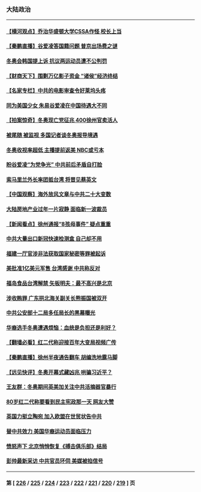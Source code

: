 ### 大陆政治
---
#### [【横河观点】乔治华盛顿大学CSSA作怪 校长上当](../../pages/ncid277/n13564157.md) 
#### [【秦鹏直播】谷爱凌答国籍问题 普京出场费之谜](../../pages/ncid277/n13564137.md) 
#### [冬奥会韩国提上诉 抗议两运动员遭不公判罚](../../pages/ncid277/n13564018.md) 
#### [【财商天下】围剿万亿影子资金 “诸侯”经济终结](../../pages/ncid277/n13563588.md) 
#### [【名家专栏】中共的电影审查令好莱坞头疼](../../pages/ncid277/n13563184.md) 
#### [同为美国少女 朱易谷爱凌在中国待遇大不同](../../pages/ncid277/n13563654.md) 
#### [【拍案惊奇】冬奥现亡党征兆 400徐州官卖活人](../../pages/ncid277/n13563311.md) 
#### [被尾随 被监视 多国记者谈冬奥报导境遇](../../pages/ncid277/n13563606.md) 
#### [冬奥收视率超低 主播提前返美 NBC或亏本](../../pages/ncid277/n13563491.md) 
#### [盼谷爱凌“为党争光” 中共前后矛盾自打脸](../../pages/ncid277/n13563574.md) 
#### [索马里兰外长率团抵台湾 将晋见蔡英文](../../pages/ncid277/n13563287.md) 
#### [【中国观察】海外放风文章与中共二十大变数](../../pages/ncid277/n13563206.md) 
#### [大陆房地产业过年一片寂静 面临新一波裁员](../../pages/ncid277/n13563046.md) 
#### [【新闻看点】徐州通报“8孩母事件” 疑点重重](../../pages/ncid277/n13561277.md) 
#### [中共大量出口新冠快速检测盒 自己却不用](../../pages/ncid277/n13562804.md) 
#### [福建一厅官涉非法获取国家秘密等罪被起诉](../../pages/ncid277/n13562946.md) 
#### [美批准1亿美元军售 台湾感谢 中共称反对](../../pages/ncid277/n13562933.md) 
#### [福岛食品台湾解禁 矢板明夫：最不高兴是北京](../../pages/ncid277/n13562725.md) 
#### [涉收贿罪 广东拱北海关副关长熊振国被双开](../../pages/ncid277/n13562885.md) 
#### [中共公安部十二局多任局长的黑幕曝光](../../pages/ncid277/n13562630.md) 
#### [华裔选手冬奥遭遇烦恼：血统是负担还是利好？](../../pages/ncid277/n13562184.md) 
#### [【翻墙必看】红二代称迎接百年大变局视频广传](../../pages/ncid277/n13562019.md) 
#### [【秦鹏直播】徐州半夜通告翻车 胡编洗地露马脚](../../pages/ncid277/n13561672.md) 
#### [【远见快评】冬奥开幕式藏凶兆 哄骗习近平？](../../pages/ncid277/n13561597.md) 
#### [王友群：冬奥期间英美加关注中共活摘器官暴行](../../pages/ncid277/n13561171.md) 
#### [80岁红二代称要看到民主宪政那一天 网友大赞](../../pages/ncid277/n13561565.md) 
#### [英国力挺立陶宛 加入欧盟在世贸状告中共](../../pages/ncid277/n13561493.md) 
#### [替中共效力 美国华裔运动员面临压力](../../pages/ncid277/n13561194.md) 
#### [愤怒声下 北京悄悄恢复《搏击俱乐部》结局](../../pages/ncid277/n13561356.md) 
#### [彭帅最新采访 中共官员环伺 美媒被掐信号](../../pages/ncid277/n13561368.md) 

---
#### 第 [ [226](./226.md) / [225](./225.md) / [224](./224.md) / [223](./223.md) / [222](./222.md) / [221](./221.md) / [220](./220.md) / [219](./219.md) ] 页
